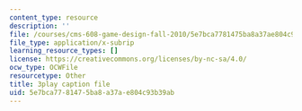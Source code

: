 ```yaml
---
content_type: resource
description: ''
file: /courses/cms-608-game-design-fall-2010/5e7bca7781475ba8a37ae804c93b39ab_68554.vtt
file_type: application/x-subrip
learning_resource_types: []
license: https://creativecommons.org/licenses/by-nc-sa/4.0/
ocw_type: OCWFile
resourcetype: Other
title: 3play caption file
uid: 5e7bca77-8147-5ba8-a37a-e804c93b39ab
---
```

